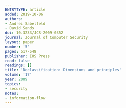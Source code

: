 ```yaml
---
ENTRYTYPE: article
added: 2019-10-06
authors:
- Andrei Sabelfeld
- David Sands
doi: 10.3233/JCS-2009-0352
journal: Journal of Computer Security
layout: paper
number: '5'
pages: 517-548
publisher: IOS Press
read: false
readings: []
title: 'Declassification: Dimensions and principles'
volume: '17'
year: 2009
topics:
- security
notes:
- information-flow
---
```

